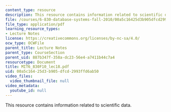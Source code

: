 ```yaml
---
content_type: resource
description: This resource contains information related to scientific data.
file: /courses/6-830-database-systems-fall-2010/00a5c16425d3b905dfcd2993ffd6ab50_MIT6_830F10_lec18.pdf
file_type: application/pdf
learning_resource_types:
- Lecture Notes
license: https://creativecommons.org/licenses/by-nc-sa/4.0/
ocw_type: OCWFile
parent_title: Lecture Notes
parent_type: CourseSection
parent_uid: 887b347f-358a-dc23-56e4-a7411b44c7a4
resourcetype: Document
title: MIT6_830F10_lec18.pdf
uid: 00a5c164-25d3-b905-dfcd-2993ffd6ab50
video_files:
  video_thumbnail_file: null
video_metadata:
  youtube_id: null
---
```

This resource contains information related to scientific data.